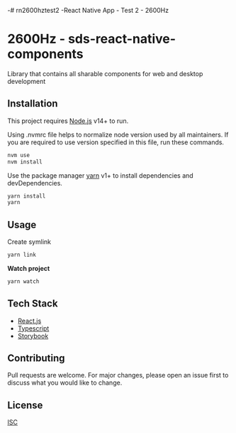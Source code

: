 -# rn2600hztest2
-React Native App - Test 2 - 2600Hz

# 2600Hz - sds-react-native-components

Library that contains all sharable components for web and desktop development

## Installation

This project requires [Node.js](https://nodejs.org/) v14+ to run.

Using .nvmrc file helps to normalize node version used by all maintainers.
If you are required to use version specified in this file, run these commands.

```bash
nvm use
nvm install
```

Use the package manager [yarn](https://yarnpkg.com/getting-started/install) v1+ to install dependencies and devDependencies.

```bash
yarn install
yarn
```
## Usage

Create symlink

```bash
yarn link
```

**Watch project**

```bash
yarn watch
```

## Tech Stack
- [React.js](https://reactjs.org/)
- [Typescript](https://www.typescriptlang.org/docs/handbook/react.html)
- [Storybook](https://storybook.js.org/)

## Contributing
Pull requests are welcome. For major changes, please open an issue first to discuss what you would like to change.

## License
[ISC](https://opensource.org/licenses/ISC)